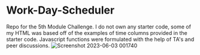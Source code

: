 # Work-Day-Scheduler
Repo for the 5th Module Challenge. I do not own any starter code, some of my HTML was based off of the examples of time columns provided in the starter code. Javascript functions were formulated with the help of TA's and peer discussions.
![Screenshot 2023-06-03 001740](https://github.com/james661/Work-Day-Scheduler/assets/131474339/8b69e442-6731-46ac-8c06-c2a81d61f7b3)
